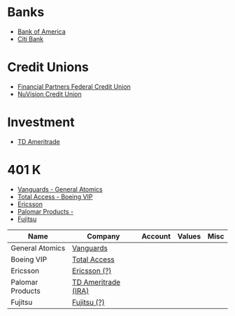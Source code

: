 <!-- Banks -->
# Banks
* [Bank of America](https://www.bankofamerica.com)
* [Citi Bank](https://online.citi.com/US/login.do?JFP_TOKEN=LIQ0ESTL)


# Credit Unions
* [Financial Partners Federal Credit Union](https://fpcu.org/)
* [NuVision Credit Union](https://nuvisionfederal.com/e-banking/online-banking)


# Investment
* [TD Ameritrade](https://invest.ameritrade.com/grid/p/login)

# 401 K

* [Vanguards - General Atomics](https://retirementplans.vanguard.com/VGApp/pe/PublicHome#/)
* [Total Access - Boeing VIP](https://securelogon-preprod.boeing.com/login/secure_logon.html)
* [Ericsson](http://www.retireonline.com)
* [Palomar Products - ]()
* [Fujitsu]()

<!-- Tables -->
| Name              | Company             | Account         | Values          | Misc            |
| ----------------- | ------------------- | --------------- | --------------- | --------------  |
| General Atomics   |[Vanguards](https://retirementplans.vanguard.com/VGApp/pe/PublicHome#/)|  |  | |
| Boeing VIP        |[Total Access](https://securelogon-preprod.boeing.com/login/secure_logon.html)|  |  | |
| Ericsson          |[Ericsson (?)](http://www.retireonline.com)        |                 |                 |                 |
| Palomar Products  |[TD Ameritrade (IRA)](https://invest.ameritrade.com/grid/p/login) | |  | |
| Fujitsu           |[Fujitsu (?)](http://mylife.newyorklife.com)         |                 |                 | |
